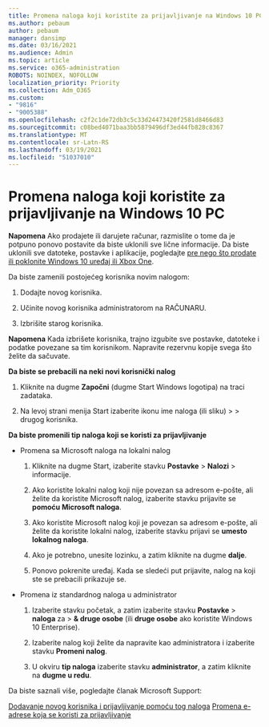```yaml
---
title: Promena naloga koji koristite za prijavljivanje na Windows 10 PC
ms.author: pebaum
author: pebaum
manager: dansimp
ms.date: 03/16/2021
ms.audience: Admin
ms.topic: article
ms.service: o365-administration
ROBOTS: NOINDEX, NOFOLLOW
localization_priority: Priority
ms.collection: Adm_O365
ms.custom:
- "9816"
- "9005388"
ms.openlocfilehash: c2f2c1de72db3c5c33d24473420f2581d8466d83
ms.sourcegitcommit: c08bed4071baa3bb5879496df3ed44fb828c8367
ms.translationtype: MT
ms.contentlocale: sr-Latn-RS
ms.lasthandoff: 03/19/2021
ms.locfileid: "51037010"
---
```

# <a name="change-the-account-you-use-to-sign-in-to-your-windows-10-pc"></a>Promena naloga koji koristite za prijavljivanje na Windows 10 PC

**Napomena** Ako prodajete ili darujete računar, razmislite o tome da je potpuno ponovo postavite da biste uklonili sve lične informacije. Da biste uklonili sve datoteke, postavke i aplikacije, pogledajte [pre nego što prodate ili poklonite Windows 10 uređaj ili Xbox One](https://support.microsoft.com/help/10547/microsoft-account-selling-gifting-windows-10-device-xbox-one).

Da biste zamenili postojećeg korisnika novim nalogom:

1. Dodajte novog korisnika.

1. Učinite novog korisnika administratorom na RAČUNARU.

1. Izbrišite starog korisnika.

**Napomena** Kada izbrišete korisnika, trajno izgubite sve postavke, datoteke i podatke povezane sa tim korisnikom. Napravite rezervnu kopije svega što želite da sačuvate.

**Da biste se prebacili na neki novi korisnički nalog**

1. Kliknite na dugme **Započni** (dugme Start Windows logotipa) na traci zadataka. 

1. Na levoj strani menija Start izaberite ikonu ime naloga (ili sliku) > > drugog korisnika.

**Da biste promenili tip naloga koji se koristi za prijavljivanje**

- Promena sa Microsoft naloga na lokalni nalog

    1. Kliknite na dugme Start, izaberite stavku **Postavke**  >  **Nalozi** > informacije.

    1. Ako koristite lokalni nalog koji nije povezan sa adresom e-pošte, ali želite da koristite Microsoft nalog, izaberite stavku prijavite se **pomoću Microsoft naloga**.

    1. Ako koristite Microsoft nalog koji je povezan sa adresom e-pošte, ali želite da koristite lokalni nalog, izaberite stavku prijavi se **umesto lokalnog naloga**.

    1. Ako je potrebno, unesite lozinku, a zatim kliknite na dugme **dalje**.

    1. Ponovo pokrenite uređaj. Kada se sledeći put prijavite, nalog na koji ste se prebacili prikazuje se.

- Promena iz standardnog naloga u administrator

    1. Izaberite stavku početak, a zatim izaberite stavku **Postavke**  >  **naloga** za  >  **& druge osobe** (ili **druge osobe** ako koristite Windows 10 Enterprise).

    1. Izaberite nalog koji želite da napravite kao administratora i izaberite stavku **Promeni nalog**.

    1. U okviru **tip naloga** izaberite stavku **administrator**, a zatim kliknite na **dugme u redu**.

Da biste saznali više, pogledajte članak Microsoft Support:

[Dodavanje novog korisnika i prijavljivanje pomoću tog naloga](https://support.microsoft.com/windows/add-or-remove-accounts-on-your-pc-104dc19f-6430-4b49-6a2b-e4dbd1dcdf32) 
 [Promena e-adrese koja se koristi za prijavljivanje](https://support.microsoft.com/account-billing/change-the-email-address-or-phone-number-for-your-microsoft-account-761a662d-8032-88f4-03f3-c9ba8ba0e00b)
